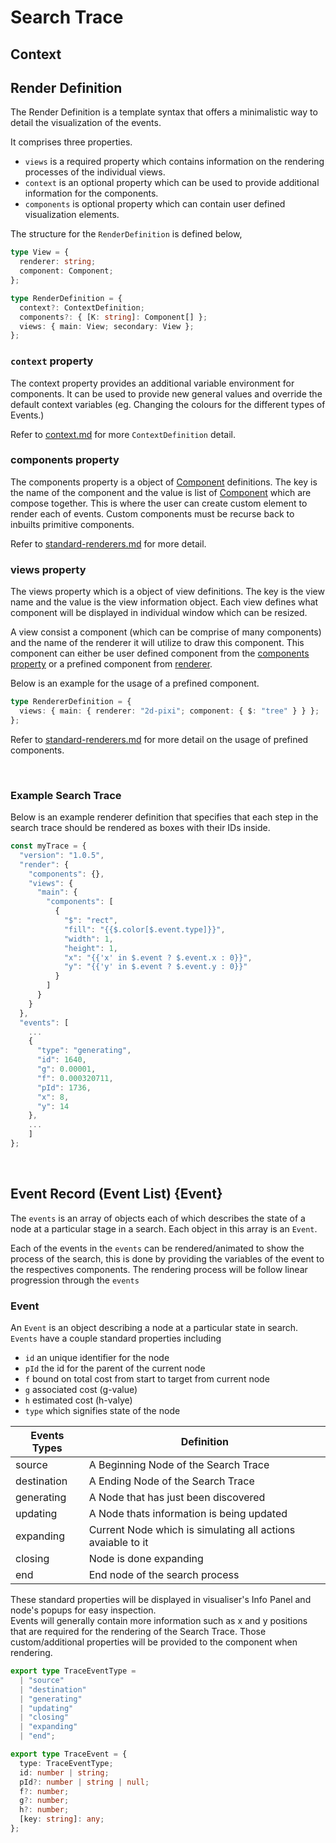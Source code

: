 # Search Trace

## Context

## Render Definition

The Render Definition is a template syntax that offers a minimalistic way to detail the visualization of the events.

It comprises three properties.

- `views` is a required property which contains information on the rendering processes of the individual views.
- `context` is an optional property which can be used to provide additional information for the components.
- `components` is optional property which can contain user defined visualization elements.

The structure for the `RenderDefinition` is defined below,

```ts
type View = {
  renderer: string;
  component: Component;
};

type RenderDefinition = {
  context?: ContextDefinition;
  components?: { [K: string]: Component[] };
  views: { main: View; secondary: View };
};
```

### `context` property

The context property provides an additional variable environment for components. It can be used to provide new general values and override the default context variables (eg. Changing the colours for the different types of Events.)

Refer to [context.md](./context.md) for more `ContextDefinition` detail.

### components property

The components property is a object of [Component](#components) definitions. The key is the name of the component and the value is list of [Component](#components) which are compose together. This is where the user can create custom element to render each of events. Custom components must be recurse back to inbuilts primitive components.

<!-- TODO -->

Refer to [standard-renderers.md](../../4-user-guide/renderer/standard-renderers.md) for more detail.

### views property

The views property which is a object of view definitions. The key is the view name and the value is the view information object. Each view defines what component will be displayed in individual window which can be resized.

A view consist a component (which can be comprise of many components) and the name of the renderer it will utilize to draw this component. This component can either be user defined component from the [components property](#components-property) or a prefined component from [renderer](#).

Below is an example for the usage of a prefined component.

```ts
type RendererDefinition = {
  views: { main: { renderer: "2d-pixi"; component: { $: "tree" } } };
};
```

Refer to [standard-renderers.md](../../4-user-guide/renderer/standard-renderers.md) for more detail on the usage of prefined components.

&nbsp;

### Example Search Trace

Below is an example renderer definition that specifies that each step in the search trace should be rendered as boxes with their IDs inside.

```ts
const myTrace = {
  "version": "1.0.5",
  "render": {
    "components": {},
    "views": {
      "main": {
        "components": [
          {
            "$": "rect",
            "fill": "{{$.color[$.event.type]}}",
            "width": 1,
            "height": 1,
            "x": "{{'x' in $.event ? $.event.x : 0}}",
            "y": "{{'y' in $.event ? $.event.y : 0}}"
          }
        ]
      }
    }
  },
  "events": [
    ...
    {
      "type": "generating",
      "id": 1640,
      "g": 0.00001,
      "f": 0.000320711,
      "pId": 1736,
      "x": 8,
      "y": 14
    },
    ...
    ]
};
```

&nbsp;

## Event Record (Event List) {Event}

The `events` is an array of objects each of which describes the state of a node at a particular stage in a search. Each object in this array is an `Event`.

Each of the events in the `events` can be rendered/animated to show the process of the search, this is done by providing the variables of the event to the respectives components. The rendering process will be follow linear progression through the `events`

### Event

An `Event` is an object describing a node at a particular state in search.
`Events` have a couple standard properties including

- `id` an unique identifier for the node
- `pId` the id for the parent of the current node
- `f` bound on total cost from start to target from current node
- `g` associated cost (g-value)
- `h` estimated cost (h-valye)
- `type` which signifies state of the node

| Events Types | Definition                                                  |
| ------------ | ----------------------------------------------------------- |
| source       | A Beginning Node of the Search Trace                        |
| destination  | A Ending Node of the Search Trace                           |
| generating   | A Node that has just been discovered                        |
| updating     | A Node thats information is being updated                   |
| expanding    | Current Node which is simulating all actions avaiable to it |
| closing      | Node is done expanding                                      |
| end          | End node of the search process                              |

These standard properties will be displayed in visualiser's Info Panel and node's popups for easy inspection.  
Events will generally contain more information such as x and y positions that are required for the rendering of the Search Trace. Those custom/additional properties will be provided to the component when rendering.

```ts
export type TraceEventType =
  | "source"
  | "destination"
  | "generating"
  | "updating"
  | "closing"
  | "expanding"
  | "end";

export type TraceEvent = {
  type: TraceEventType;
  id: number | string;
  pId?: number | string | null;
  f?: number;
  g?: number;
  h?: number;
  [key: string]: any;
};
```
